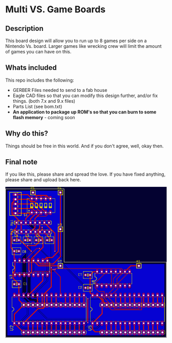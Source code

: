 # Multi VS. Game Boards


## Description

This board design will allow you to run up to 8 games per side on a Nintendo Vs. board. Larger games like wrecking crew will limit the amount of games you can have on this.

## Whats included

This repo includes the following:
- GERBER Files needed to send to a fab house
- Eagle CAD files so that you can modify this design further, and/or fix things. (both 7.x and 9.x files)
- Parts List (see bom.txt)
- **An application to package up ROM's so that you can burn to some flash memory** - coming soon


## Why do this?

Things should be free in this world. And if you don't agree, well, okay then.

## Final note

If you like this, please share and spread the love. If you have fixed anything, please share and upload back here.


![Multi Vs Board](https://github.com/burmaraider/multivs/raw/master/overall.png)
